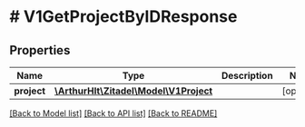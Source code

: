 # # V1GetProjectByIDResponse

## Properties

Name | Type | Description | Notes
------------ | ------------- | ------------- | -------------
**project** | [**\ArthurHlt\Zitadel\Model\V1Project**](V1Project.md) |  | [optional]

[[Back to Model list]](../../README.md#models) [[Back to API list]](../../README.md#endpoints) [[Back to README]](../../README.md)
